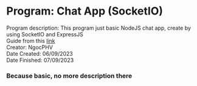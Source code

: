 # Program: Chat App (SocketIO)

Program description: This program just basic NodeJS chat app, create by using SocketIO and ExpressJS <br />
Guide from this [link](https://www.youtube.com/watch?v=RUL9yTzOTuU&list=PLdHg5T0SNpN09AlLBAYahKZUrAWsIL7No&index=1) <br />
Creator: NgocPHV <br />
Date Created: 06/09/2023 <br />
Date Finished: 07/09/2023 <br />

### Because basic, no more description there

